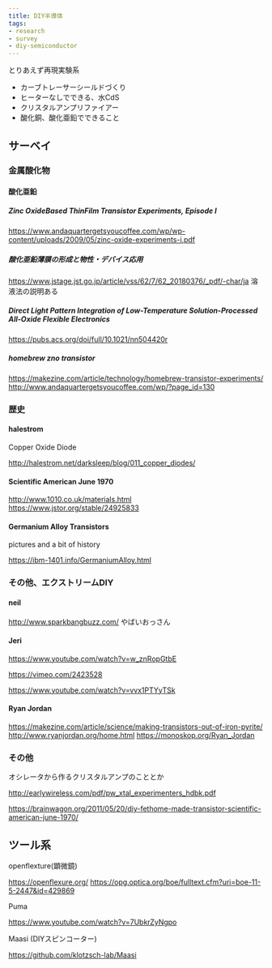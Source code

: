 ```yaml
---
title: DIY半導体
tags:
- research
- survey
- diy-semiconductor
---
```


とりあえず再現実験系

- カーブトレーサーシールドづくり
- ヒーターなしでできる、水CdS
- クリスタルアンプリファイアー
- 酸化銅、酸化亜鉛でできること

## サーベイ

### 金属酸化物

#### 酸化亜鉛

##### Zinc Oxide­Based Thin­Film Transistor Experiments, Episode I
https://www.andaquartergetsyoucoffee.com/wp/wp-content/uploads/2009/05/zinc-oxide-experiments-i.pdf

##### 酸化亜鉛薄膜の形成と物性・デバイス応用

https://www.jstage.jst.go.jp/article/vss/62/7/62_20180376/_pdf/-char/ja
溶液法の説明ある

##### Direct Light Pattern Integration of Low-Temperature Solution-Processed All-Oxide Flexible Electronics

https://pubs.acs.org/doi/full/10.1021/nn504420r

##### homebrew zno transistor

https://makezine.com/article/technology/homebrew-transistor-experiments/
http://www.andaquartergetsyoucoffee.com/wp/?page_id=130

### 歴史

#### halestrom 

Copper Oxide Diode

http://halestrom.net/darksleep/blog/011_copper_diodes/

#### Scientific American June 1970

http://www.1010.co.uk/materials.html
https://www.jstor.org/stable/24925833

#### Germanium Alloy Transistors

pictures and a bit of history

https://ibm-1401.info/GermaniumAlloy.html


### その他、エクストリームDIY

#### neil

http://www.sparkbangbuzz.com/  やばいおっさん

#### Jeri

https://www.youtube.com/watch?v=w_znRopGtbE

https://vimeo.com/2423528

https://www.youtube.com/watch?v=vvx1PTYyTSk


#### Ryan Jordan

https://makezine.com/article/science/making-transistors-out-of-iron-pyrite/
http://www.ryanjordan.org/home.html
https://monoskop.org/Ryan_Jordan

### その他

オシレータから作るクリスタルアンプのこととか

http://earlywireless.com/pdf/pw_xtal_experimenters_hdbk.pdf

https://brainwagon.org/2011/05/20/diy-fethome-made-transistor-scientific-american-june-1970/

## ツール系

openflexture(顕微鏡)

https://openflexure.org/
https://opg.optica.org/boe/fulltext.cfm?uri=boe-11-5-2447&id=429869

Puma

https://www.youtube.com/watch?v=7UbkrZyNgpo

Maasi (DIYスピンコーター)

https://github.com/klotzsch-lab/Maasi

